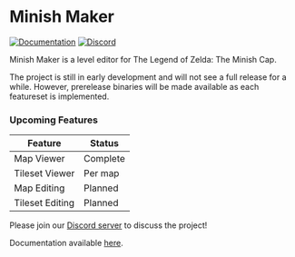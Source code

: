# Minish Maker

[![Documentation](https://img.shields.io/badge/gitbook-docs-187818.svg)](https://docs.minishmaker.com)
[![Discord](https://discordapp.com/api/guilds/342341497024151553/embed.png?style=shield)](https://discord.gg/ndFuWbV)


Minish Maker is a level editor for The Legend of Zelda: The Minish Cap.

The project is still in early development and will not see a full release for a while.
However, prerelease binaries will be made available as each featureset is implemented.

### Upcoming Features
Feature | Status
------- | ------
Map Viewer | Complete
Tileset Viewer | Per map
Map Editing | Planned
Tileset Editing | Planned

Please join our [Discord server](https://discord.gg/ndFuWbV) to discuss the project!

Documentation available [here](https://docs.minishmaker.com).
